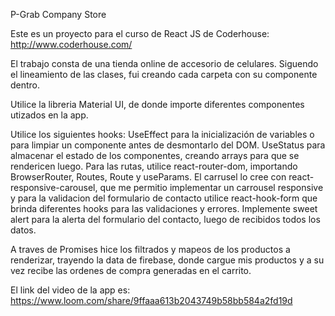 P-Grab Company Store

Este es un proyecto para el curso de React JS de Coderhouse: http://www.coderhouse.com/

El trabajo consta de una tienda online de accesorio de celulares. Siguendo el lineamiento de las clases, fui creando cada carpeta con su componente dentro.

Utilice la libreria Material UI, de donde importe diferentes componentes utizados en la app.

Utilice los siguientes hooks:
UseEffect para la inicialización de variables o para limpiar un componente antes de desmontarlo del DOM.
UseStatus para almacenar el estado de los componentes, creando arrays para que se rendericen luego.
Para las rutas, utilice react-router-dom, importando BrowserRouter, Routes, Route y useParams.
El carrusel lo cree con react-responsive-carousel, que me permitio implementar un carrousel responsive y para la validacion del formulario de contacto utilice react-hook-form que brinda diferentes hooks para las validaciones y errores.
Implemente sweet alert para la alerta del formulario del contacto, luego de recibidos todos los datos.

A traves de Promises hice los filtrados y mapeos de los productos a renderizar, trayendo la data de firebase, donde cargue mis productos y a su vez recibe las ordenes de compra generadas en el carrito.

El link del video de la app es: https://www.loom.com/share/9ffaaa613b2043749b58bb584a2fd19d
